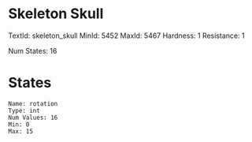 # Skeleton Skull
TextId: skeleton_skull
MinId: 5452
MaxId: 5467
Hardness: 1
Resistance: 1

Num States: 16
# States
```
Name: rotation
Type: int
Num Values: 16
Min: 0
Max: 15
```